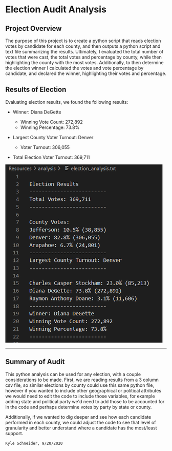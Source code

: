 # Election Audit Analysis 

## Project Overview
The purpose of this project is to create a python script that reads election votes by candidate for each county, and then outputs a python script and text file summarizing the results. Ultimately, I evaluated the total number of votes that were cast, the total votes and percentage by county, while then highlighting the county with the most votes. Additionally, to then determine the election winner I calculated the votes and vote percentage by candidate, and declared the winner, highlighting their votes and percentage.

## Results of Election
Evaluating election results, we found the following results:

* Winner: Diana DeGette
    * Winning Vote Count: 272,892
    * Winning Percentage: 73.8%
    
* Largest County Voter Turnout: Denver
    * Voter Turnout: 306,055
    
* Total Election Voter Turnout: 369,711

![Election_Analysis](election_analysis.PNG) 

---

## Summary of Audit
This python analysis can be used for any election, with a couple considerations to be made. First, we are reading results from a 3 column csv file, so similar elections by county could use this same python file, however if you wanted to include other geographical or political attributes we would need to edit the code to include those variables, for example adding state and political party we'd need to add those to be accounted for in the code and perhaps determine votes by party by state or county.

Additionally, if we wanted to dig deeper and see how each candidate performed in each county, we could adjust the code to see that level of granularity and better understand where a candidate has the most/least support.

```bash
Kyle Schneider, 9/20/2020
```

